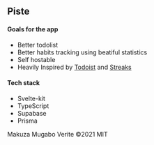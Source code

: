 ## Piste

#### Goals for the app

- Better todolist
- Better habits tracking using beatiful statistics
- Self hostable
- Heavily Inspired by [Todoist](https://todoist.com) and [Streaks](https://streaks.app/)

<!--
Why?

I built this app for my self since or however is in need to, I can't a fford paying great products I have to sacrifice my time. I wasn't happy with all free plans I have found on th internet.

https://github.com/mikenikles/sveltekit-prisma


To seed the database do

pnpm dlx prisma db seed

-->

#### Tech stack

- Svelte-kit
- TypeScript
- Supabase
- Prisma

Makuza Mugabo Verite &copy;2021 MIT

